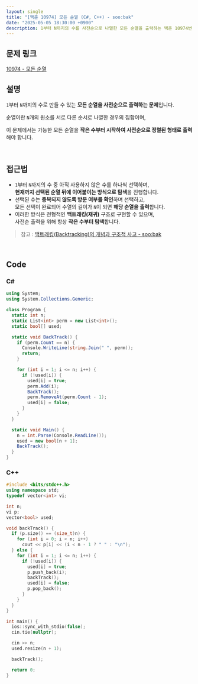 ```yaml
---
layout: single
title: "[백준 10974] 모든 순열 (C#, C++) - soo:bak"
date: "2025-05-05 18:30:00 +0900"
description: 1부터 N까지의 수를 사전순으로 나열한 모든 순열을 출력하는 백준 10974번 문제의 C# 및 C++ 풀이 및 해설
---
```


## 문제 링크
[10974 - 모든 순열](https://www.acmicpc.net/problem/10974)

## 설명

`1`부터 `N`까지의 수로 만들 수 있는 **모든 순열을 사전순으로 출력하는 문제**입니다.

순열이란 `N`개의 원소를 서로 다른 순서로 나열한 경우의 집합이며,

이 문제에서는 가능한 모든 순열을 **작은 수부터 시작하여 사전순으로 정렬된 형태로 출력**해야 합니다.

<br>

## 접근법

- `1`부터 `N`까지의 수 중 아직 사용하지 않은 수를 하나씩 선택하며, <br>
  **현재까지 선택된 순열 뒤에 이어붙이는 방식으로 탐색**을 진행합니다.
- 선택된 수는 **중복되지 않도록 방문 여부를 확인**하며 선택하고, <br>
  모든 선택이 완료되어 수열의 길이가 `N`이 되면 **해당 순열을 출력**합니다.
- 이러한 방식은 전형적인 **백트래킹(재귀)** 구조로 구현할 수 있으며, <br>
  사전순 출력을 위해 항상 **작은 수부터 탐색**합니다.

> 참고 : [백트래킹(Backtracking)의 개념과 구조적 사고 - soo:bak](https://soo-bak.github.io/algorithm/theory/backTracking/)

<br>

## Code

### C#

```csharp
using System;
using System.Collections.Generic;

class Program {
  static int n;
  static List<int> perm = new List<int>();
  static bool[] used;

  static void BackTrack() {
    if (perm.Count == n) {
      Console.WriteLine(string.Join(" ", perm));
      return;
    }

    for (int i = 1; i <= n; i++) {
      if (!used[i]) {
        used[i] = true;
        perm.Add(i);
        BackTrack();
        perm.RemoveAt(perm.Count - 1);
        used[i] = false;
      }
    }
  }

  static void Main() {
    n = int.Parse(Console.ReadLine());
    used = new bool[n + 1];
    BackTrack();
  }
}
```

### C++

```cpp
#include <bits/stdc++.h>
using namespace std;
typedef vector<int> vi;

int n;
vi p;
vector<bool> used;

void backTrack() {
  if (p.size() == (size_t)n) {
    for (int i = 0; i < n; i++)
      cout << p[i] << (i < n - 1 ? " " : "\n");
  } else {
    for (int i = 1; i <= n; i++) {
      if (!used[i]) {
        used[i] = true;
        p.push_back(i);
        backTrack();
        used[i] = false;
        p.pop_back();
      }
    }
  }
}

int main() {
  ios::sync_with_stdio(false);
  cin.tie(nullptr);

  cin >> n;
  used.resize(n + 1);

  backTrack();

  return 0;
}
```
